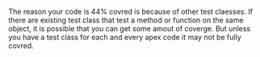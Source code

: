The reason your code is 44% covred is because of other test claesses. If there are existing test class that test a method or function on the same object, it is possible that you can get some amout of coverge. But unless you have a test class for each and every apex code it may not be fully covred.
